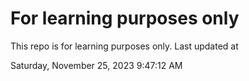 # For learning purposes only
This repo is for learning purposes only.
Last updated at

Saturday, November 25, 2023 9:47:12 AM

